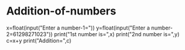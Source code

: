 # Addition-of-numbers
x=float(input("Enter a number-1=")) y=float(input("Enter a number-2=61298271023")) print("1st number is=",x) print("2nd number is=",y) c=x+y print("Addition=",c)
